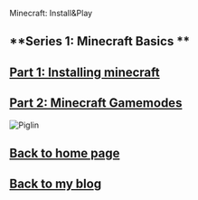 Minecraft: Install&Play
## **Series 1: Minecraft Basics **
## [Part 1: Installing minecraft](https://henrypersonalweb.github.io/blog/minecraft/installing-minecraft/)
## [Part 2: Minecraft Gamemodes](https://henrypersonalweb.github.io/blog/minecraft/gamemodes/)

![Piglin](https://henrypersonalweb.github.io/pictures/piglin.gif)
## [Back to home page](https://henrypersonalweb.github.io/home/)
## [Back to my blog](https://henrypersonalweb.github.io/blog/)